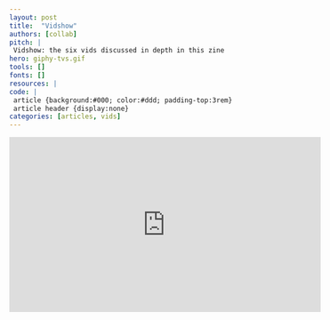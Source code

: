 ```yaml
---
layout: post
title:  "Vidshow"
authors: [collab]
pitch: |
 Vidshow: the six vids discussed in depth in this zine 
hero: giphy-tvs.gif
tools: []
fonts: []
resources: |
code: |
 article {background:#000; color:#ddd; padding-top:3rem}
 article header {display:none}
categories: [articles, vids]
---
```

<div class="fullscreen video"><iframe width="560" height="315" src="https://www.youtube.com/embed/videoseries?list=PLliE8mqiSLjxGYFESra0U337SXH_e9V_t" frameborder="0" allowfullscreen></iframe></div>